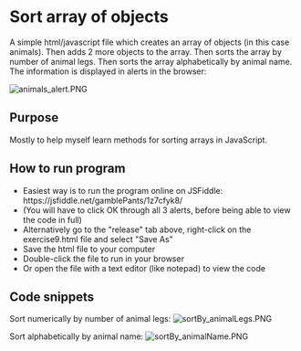 # Sort array of objects

A simple html/javascript file which creates an array of objects (in this case animals). Then adds 2 more objects to the array. Then sorts 
the array by number of animal legs. Then sorts the array alphabetically by animal name. The information is displayed in alerts in the browser:

![animals_alert.PNG](https://gamblepants.github.io/img/animals_alert.PNG)

## Purpose

Mostly to help myself learn methods for sorting arrays in JavaScript.

## How to run program

<ul>
  <li>Easiest way is to run the program online on JSFiddle: https://jsfiddle.net/gamblePants/1z7cfyk8/</li>
  <li>(You will have to click OK through all 3 alerts, before being able to view the code in full)</li>
  <li>Alternatively go to the "release" tab above, right-click on the exercise9.html file and select "Save As"</li>
  <li>Save the html file to your computer</li>
  <li>Double-click the file to run in your browser</li>
  <li>Or open the file with a text editor (like notepad) to view the code</li>
</ul>

## Code snippets

Sort numerically by number of animal legs:
![sortBy_animalLegs.PNG](https://gamblepants.github.io/img/sortBy_animalLegs.PNG)

Sort alphabetically by animal name:
![sortBy_animalName.PNG](https://gamblepants.github.io/img/sortBy_animalName.PNG)

